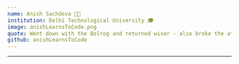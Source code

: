 ```yaml
---
name: Anish Sachdeva 🐱‍💻
institution: Delhi Technological University 🎓 
image: anishLearnsToCode.png
quote: Went down with the Bolrog and returned wiser - also broke the attendance app along the way 
github: anishLearnsToCode
---
```

---
